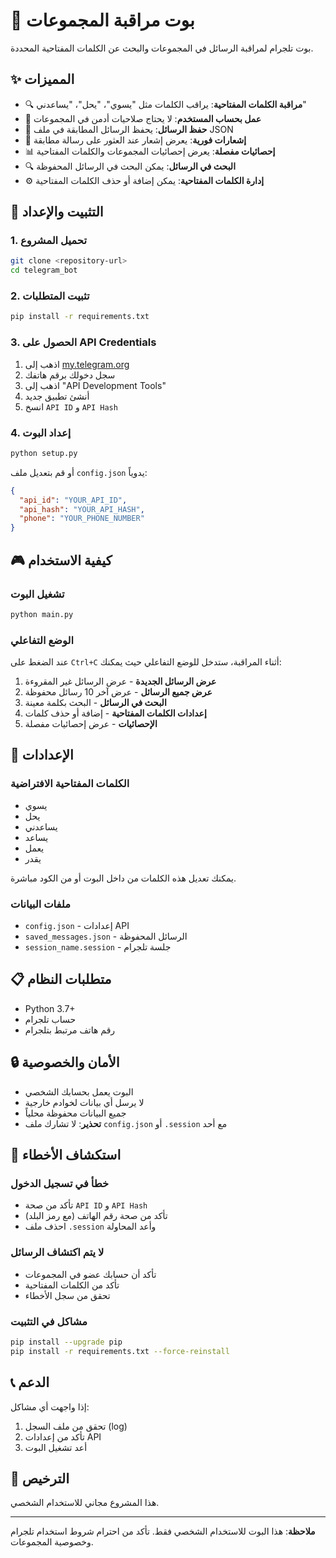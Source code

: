 # 🤖 بوت مراقبة المجموعات

بوت تلجرام لمراقبة الرسائل في المجموعات والبحث عن الكلمات المفتاحية المحددة.

## ✨ المميزات

- 🔍 **مراقبة الكلمات المفتاحية**: يراقب الكلمات مثل "يسوي"، "يحل"، "يساعدني"
- 📱 **عمل بحساب المستخدم**: لا يحتاج صلاحيات أدمن في المجموعات
- 💾 **حفظ الرسائل**: يحفظ الرسائل المطابقة في ملف JSON
- 🔔 **إشعارات فورية**: يعرض إشعار عند العثور على رسالة مطابقة
- 📊 **إحصائيات مفصلة**: يعرض إحصائيات المجموعات والكلمات المفتاحية
- 🔍 **البحث في الرسائل**: يمكن البحث في الرسائل المحفوظة
- ⚙️ **إدارة الكلمات المفتاحية**: يمكن إضافة أو حذف الكلمات المفتاحية

## 🚀 التثبيت والإعداد

### 1. تحميل المشروع
```bash
git clone <repository-url>
cd telegram_bot
```

### 2. تثبيت المتطلبات
```bash
pip install -r requirements.txt
```

### 3. الحصول على API Credentials
1. اذهب إلى [my.telegram.org](https://my.telegram.org)
2. سجل دخولك برقم هاتفك
3. اذهب إلى "API Development Tools"
4. أنشئ تطبيق جديد
5. انسخ `API ID` و `API Hash`

### 4. إعداد البوت
```bash
python setup.py
```
أو قم بتعديل ملف `config.json` يدوياً:
```json
{
  "api_id": "YOUR_API_ID",
  "api_hash": "YOUR_API_HASH", 
  "phone": "YOUR_PHONE_NUMBER"
}
```

## 🎮 كيفية الاستخدام

### تشغيل البوت
```bash
python main.py
```

### الوضع التفاعلي
عند الضغط على `Ctrl+C` أثناء المراقبة، ستدخل للوضع التفاعلي حيث يمكنك:

1. **عرض الرسائل الجديدة** - عرض الرسائل غير المقروءة
2. **عرض جميع الرسائل** - عرض آخر 10 رسائل محفوظة
3. **البحث في الرسائل** - البحث بكلمة معينة
4. **إعدادات الكلمات المفتاحية** - إضافة أو حذف كلمات
5. **الإحصائيات** - عرض إحصائيات مفصلة

## 🔧 الإعدادات

### الكلمات المفتاحية الافتراضية
- يسوي
- يحل  
- يساعدني
- يساعد
- يعمل
- يقدر

يمكنك تعديل هذه الكلمات من داخل البوت أو من الكود مباشرة.

### ملفات البيانات
- `config.json` - إعدادات API
- `saved_messages.json` - الرسائل المحفوظة
- `session_name.session` - جلسة تلجرام

## 📋 متطلبات النظام

- Python 3.7+
- حساب تلجرام
- رقم هاتف مرتبط بتلجرام

## 🔒 الأمان والخصوصية

- البوت يعمل بحسابك الشخصي
- لا يرسل أي بيانات لخوادم خارجية
- جميع البيانات محفوظة محلياً
- **تحذير**: لا تشارك ملف `config.json` أو `.session` مع أحد

## 🐛 استكشاف الأخطاء

### خطأ في تسجيل الدخول
- تأكد من صحة `API ID` و `API Hash`
- تأكد من صحة رقم الهاتف (مع رمز البلد)
- احذف ملف `.session` وأعد المحاولة

### لا يتم اكتشاف الرسائل
- تأكد أن حسابك عضو في المجموعات
- تأكد من الكلمات المفتاحية
- تحقق من سجل الأخطاء

### مشاكل في التثبيت
```bash
pip install --upgrade pip
pip install -r requirements.txt --force-reinstall
```

## 📞 الدعم

إذا واجهت أي مشاكل:
1. تحقق من ملف السجل (log)
2. تأكد من إعدادات API
3. أعد تشغيل البوت

## 📄 الترخيص

هذا المشروع مجاني للاستخدام الشخصي.

---

**ملاحظة**: هذا البوت للاستخدام الشخصي فقط. تأكد من احترام شروط استخدام تلجرام وخصوصية المجموعات.
